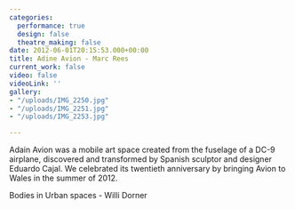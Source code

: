 ```yaml
---
categories:
  performance: true
  design: false
  theatre_making: false
date: 2012-06-01T20:15:53.000+00:00
title: Adine Avion - Marc Rees
current_work: false
video: false
videoLink: ''
gallery:
- "/uploads/IMG_2250.jpg"
- "/uploads/IMG_2251.jpg"
- "/uploads/IMG_2253.jpg"

---
```

Adain Avion was a mobile art space created from the fuselage of a DC-9 airplane, discovered and transformed by Spanish sculptor and designer Eduardo Cajal. We celebrated its twentieth anniversary by bringing Avion to Wales in the summer of 2012.

Bodies in Urban spaces - Willi Dorner
